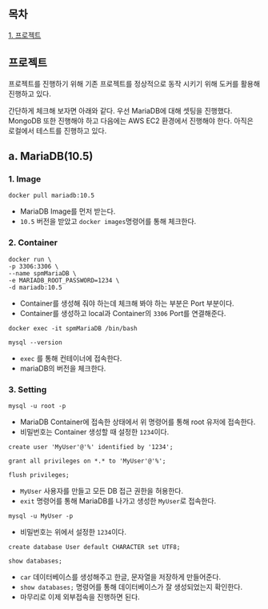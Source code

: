 ## 목차
[1. 프로젝트](#프로젝트)   

## 프로젝트
프로젝트를 진행하기 위해 기존 프로젝트를 정상적으로 동작 시키기 위해 도커를 활용해 진행하고 있다.

간단하게 체크해 보자면 아래와 같다. 우선 MariaDB에 대해 셋팅을 진행했다. MongoDB 또한 진행해야 하고 다음에는 AWS EC2 환경에서 진행해야 한다. 아직은 로컬에서 테스트를 진행하고 있다.

## a. MariaDB(10.5)

### 1. Image

```docker
docker pull mariadb:10.5
```

- MariaDB Image를 먼저 받는다.
- `10.5` 버전을 받았고 `docker images`명령어를 통해 체크한다.

### 2. Container

```docker
docker run \
-p 3306:3306 \
--name spmMariaDB \
-e MARIADB_ROOT_PASSWORD=1234 \
-d mariadb:10.5
```

- Container를 생성해 줘야 하는데 체크해 봐야 하는 부분은 Port 부분이다.
- Container를 생성하고 local과 Container의 `3306` Port를 연결해준다.

```docker
docker exec -it spmMariaDB /bin/bash

mysql --version
```

- `exec` 를 통해 컨테이너에 접속한다.
- mariaDB의 버전을 체크한다.

### 3. Setting

```docker
mysql -u root -p
```

- MariaDB Container에 접속한 상태에서 위 명령어를 통해 root 유저에 접속한다.
- 비밀번호는 Container 생성할 때 설정한 `1234`이다.

```docker
create user 'MyUser'@'%' identified by '1234';

grant all privileges on *.* to 'MyUser'@'%';

flush privileges;
```

- `MyUser` 사용자를 만들고 모든 DB 접근 권한을 허용한다.
- `exit` 명령어를 통해 MariaDB를 나가고 생성한 `MyUser`로 접속한다.

```docker
mysql -u MyUser -p
```

- 비밀번호는 위에서 설정한 `1234`이다.

```docker
create database User default CHARACTER set UTF8;

show databases;
```

- `car` 데이터베이스를 생성해주고 한글, 문자열을 저장하게 만들어준다.
- `show databases;` 명령어를 통해 데이터베이스가 잘 생성되었는지 확인한다.
- 마무리로 이제 외부접속을 진행하면 된다.